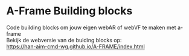 # A-Frame Building blocks

Code building blocks om jouw eigen webAR of webVF te maken met a-frame<br>
Bekijk de webversie van de buiding blocks op:<br>
<a href="https://han-aim-cmd-wg.github.io/A-FRAME/index.html" target="_blank">https://han-aim-cmd-wg.github.io/A-FRAME/index.html</a>


